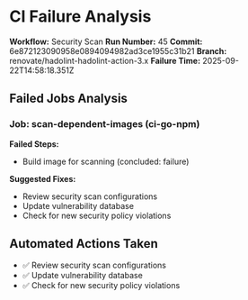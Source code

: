 # CI Failure Analysis

**Workflow:** Security Scan
**Run Number:** 45
**Commit:** 6e872123090958e0894094982ad3ce1955c31b21
**Branch:** renovate/hadolint-hadolint-action-3.x
**Failure Time:** 2025-09-22T14:58:18.351Z

## Failed Jobs Analysis

### Job: scan-dependent-images (ci-go-npm)
**Failed Steps:**
- Build image for scanning (concluded: failure)

**Suggested Fixes:**
- Review security scan configurations
- Update vulnerability database
- Check for new security policy violations

## Automated Actions Taken
- ✅ Review security scan configurations
- ✅ Update vulnerability database
- ✅ Check for new security policy violations
